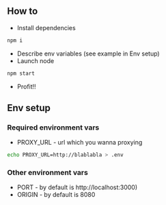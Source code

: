 ## How to
- Install dependencies
```bash
npm i
```
- Describe env variables (see example in Env setup)
- Launch node
```bash
npm start
```
- Profit!!

## Env setup

### Required environment vars
- PROXY_URL - url which you wanna proxying

```bash
echo PROXY_URL=http://blablabla > .env
```
### Other environment vars
- PORT - by default is http://localhost:3000)
- ORIGIN - by default is 8080
